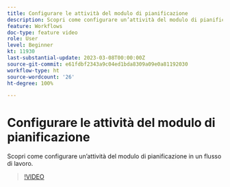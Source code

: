 ```yaml
---
title: Configurare le attività del modulo di pianificazione
description: Scopri come configurare un’attività del modulo di pianificazione in un flusso di lavoro.
feature: Workflows
doc-type: feature video
role: User
level: Beginner
kt: 11930
last-substantial-update: 2023-03-08T00:00:00Z
source-git-commit: e61fdbf2343a9c04ed1bda8309a09e0a81192030
workflow-type: ht
source-wordcount: '26'
ht-degree: 100%

---
```



# Configurare le attività del modulo di pianificazione

Scopri come configurare un’attività del modulo di pianificazione in un flusso di lavoro.

>[!VIDEO](https://video.tv.adobe.com/v/3416037?quality=12)
